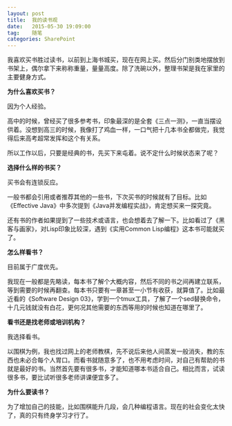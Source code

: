 ```yaml
---
layout: post
title:  我的读书观
date:   2015-05-30 19:09:00
tag:    随笔
categories: SharePoint
---
```

我喜欢买书胜过读书，以前到上海书城买，现在在网上买。然后分门别类地摆放到书架上，偶尔拿下来称称重量，量量高度。除了洗碗以外，整理书架是我在家里的主要健身方式。

**为什么喜欢买书？**

因为个人经验。

高中的时候，曾经买了很多参考书，印象最深的是全套《三点一测》，一直当摆设供着。没想到高三的时候，我像打了鸡血一样，一口气把十几本书全都做完，我觉得后来高考超常发挥和这个有关系。

所以工作以后，只要是经典的书，先买下来屯着。说不定什么时候状态来了呢？

**选择什么样的书买？**

买书会有连锁反应。

一般书都会引用或者推荐其他的一些书，下次买书的时候就有了目标。比如《Effective Java》中多次提到《Java并发编程实战》，肯定想买来一探究竟。

还有书的作者如果提到了一些技术或语言，也会想着去了解一下。比如看过了《黑客与画家》，对Lisp印象比较深，遇到《实用Common Lisp编程》这本书可能就买了。

**怎么样看书？**

目前属于广度优先。

我现在一般都是先略读，每本书了解个大概内容，然后不同的书之间再建立联系，等到需要的时候再翻查。每本书只要有一章甚至一小节有收获，就算值了。比如最近看的《Software Design 03》，学到一个tmux工具，了解了一个sed替换命令，十几元钱就没有白花，更何况其他需要的东西等用的时候也知道在哪里了。

**看书还是找老师或培训机构？**

我选择看书。

以围棋为例，我也找过网上的老师教棋，先不说后来他人间蒸发一般消失，教的东西也未必合每个人胃口。而看书就随意多了，也不用考虑时间，对自己有帮助的书就是最好的书。当然首先要有很多书，才能知道哪本书适合自己。相比而言，试读很多书，要比试听很多老师讲课便宜多了。

**为什么要读书？**

为了增加自己的技能，比如围棋能升几段，会几种编程语言。现在的社会变化太快了，真的只有终身学习才行了。